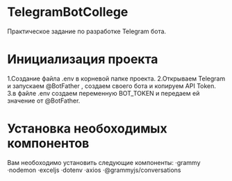# TelegramBotCollege
Практическое задание по разработке Telegram бота.

# Инициализация проекта
1.Создание файла .env в корневой папке проекта.
2.Открываем Telegram и запускаем @BotFather , создаем своего бота и копируем API Token.
3.в файле .env создаем переменную BOT_TOKEN и передаем ей значение от @BotFather.

# Установка необоходимых компонентов
Вам необоходимо установить следующие компоненты: 
·grammy
·nodemon
·exceljs
·dotenv
·axios
·@grammyjs/conversations
